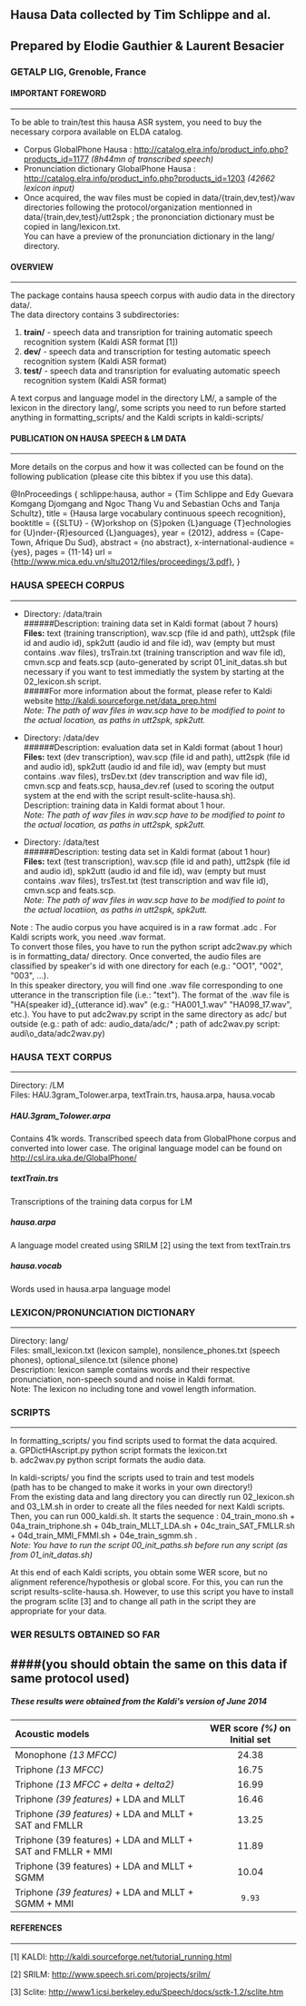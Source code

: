 
## Hausa Data collected by Tim Schlippe and al.
## Prepared by Elodie Gauthier & Laurent Besacier
### GETALP LIG, Grenoble, France   



#### IMPORTANT FOREWORD
------------------------------------------------------------------------------------
To be able to train/test this hausa ASR system, you need to buy the necessary corpora available on ELDA catalog.

- Corpus GlobalPhone Hausa :  http://catalog.elra.info/product_info.php?products_id=1177  *(8h44mn of transcribed speech)*
- Pronunciation dictionary GlobalPhone Hausa :  http://catalog.elra.info/product_info.php?products_id=1203 
*(42662 lexicon input)*
- Once acquired, the wav files must be copied in data/{train,dev,test}/wav directories following the protocol/organization mentionned in data/{train,dev,test}/utt2spk ; the prononciation dictionary must be copied in lang/lexicon.txt.  
   You can have a preview of the pronunciation dictionary in the lang/ directory.

#### OVERVIEW
------------------------------------------------------------------------------------
The package contains hausa speech corpus with audio data in the directory data/.  
The data directory contains 3 subdirectories:   
1. **train/** - speech data and transription for training automatic speech recognition system (Kaldi ASR format [1])    
2. **dev/** - speech data and transcription for testing automatic speech recognition system (Kaldi ASR format)     
3. **test/** - speech data and transription for evaluating automatic speech recognition system (Kaldi ASR format)     

A text corpus and language model in the directory LM/, a sample of the lexicon in the directory lang/, some scripts you need to run before started anything in formatting_scripts/ and the Kaldi scripts in kaldi-scripts/ 
 
#### PUBLICATION ON HAUSA SPEECH & LM DATA
------------------------------------------------------------------------------------
More details on the corpus and how it was collected can be found on the following publication (please cite this bibtex if you use this data).

 @InProceedings { schlippe:hausa,
  author = {Tim Schlippe and Edy Guevara Komgang Djomgang and Ngoc Thang Vu and Sebastian Ochs and Tanja Schultz},
  title = {Hausa large vocabulary continuous speech recognition},
  booktitle = {{SLTU} - {W}orkshop on {S}poken {L}anguage {T}echnologies for {U}nder-{R}esourced {L}anguages},
  year = {2012},
  address = {Cape-Town, Afrique Du Sud},
  abstract = {no abstract},
  x-international-audience = {yes},
  pages = {11-14}
  url = {http://www.mica.edu.vn/sltu2012/files/proceedings/3.pdf},
}

### HAUSA SPEECH CORPUS
------------------------------------------------------------------------------------
 - Directory: /data/train    
######Description: training data set in Kaldi format (about 7 hours)   
**Files:** text (training transcription), wav.scp (file id and path), utt2spk (file id and audio id), spk2utt (audio id and file id), wav (empty but must contains .wav files), trsTrain.txt (training transcription and wav file id), cmvn.scp and feats.scp (auto-generated by script 01_init_datas.sh but necessary if you want to test immediatly the system by starting at the 02_lexicon.sh script.    
#####For more information about the format, please refer to Kaldi website http://kaldi.sourceforge.net/data_prep.html    
*Note: The path of wav files in wav.scp have to be modified to point to the actual location, as paths in utt2spk, spk2utt.*   

 - Directory: /data/dev    
######Description: evaluation data set in Kaldi format (about 1 hour)    
**Files:** text (dev transcription), wav.scp (file id and path), utt2spk (file id and audio id), spk2utt (audio id and file id), wav (empty but must contains .wav files), trsDev.txt (dev transcription and wav file id), cmvn.scp and feats.scp, hausa_dev.ref (used to scoring the output system at the end with the script result-sclite-hausa.sh).      
Description: training data in Kaldi format about 1 hour.     
*Note: The path of wav files in wav.scp have to be modified to point to the actual location, as paths in utt2spk, spk2utt.*   

 - Directory: /data/test     
######Description: testing data set in Kaldi format (about 1 hour)     
**Files:** text (test transcription), wav.scp (file id and path), utt2spk (file id and audio id), spk2utt (audio id and file id), wav (empty but must contains .wav files), trsTest.txt (test transcription and wav file id), cmvn.scp and feats.scp.    
*Note: The path of wav files in wav.scp have to be modified to point to the actual locatiion, as paths in utt2spk, spk2utt.*  

Note : The audio corpus you have acquired is in a raw format .adc . For Kaldi scripts work, you need .wav format.    
To convert those files, you have to run the python script adc2wav.py which is in formatting_data/ directory. Once converted, the  audio files are classified by speaker's id with one directory for each (e.g.: "OO1", "002", "003", ...).    
In this speaker directory, you will find one .wav file corresponding to one utterance in the transcription file (i.e.: "text"). The format of the .wav file is "HA{speaker id}\_{utterance id}.wav" (e.g.: "HA001\_1.wav" "HA098\_17.wav", etc.). You have to put adc2wav.py script in the same directory as adc/ but outside (e.g.: path of adc: audio\_data/adc/\*   ;   path of adc2wav.py script: audi\o_data/adc2wav.py)    


### HAUSA TEXT CORPUS
------------------------------------------------------------------------------------
Directory: /LM    
Files: HAU.3gram_Tolower.arpa, textTrain.trs, hausa.arpa, hausa.vocab    

##### HAU.3gram_Tolower.arpa    
Contains 41k words. Transcribed speech data from GlobalPhone corpus and converted into lower case. The original language model can be found on http://csl.ira.uka.de/GlobalPhone/    
##### textTrain.trs    
Transcriptions of the training data corpus for LM    
##### hausa.arpa    
A language model created using SRILM [2] using the text from textTrain.trs     
##### hausa.vocab    
Words used in hausa.arpa language model     


### LEXICON/PRONUNCIATION DICTIONARY
------------------------------------------------------------------------------------
Directory: lang/    
Files: small_lexicon.txt (lexicon sample), nonsilence_phones.txt (speech phones), optional_silence.txt (silence phone)    
Description: lexicon sample contains words and their respective pronunciation, non-speech sound and noise in Kaldi format.     
Note: The lexicon no including tone and vowel length information.    


### SCRIPTS
------------------------------------------------------------------------------------
In formatting_scripts/ you find scripts used to format the data acquired.    
a. GPDictHAscript.py python script formats the lexicon.txt     
b. adc2wav.py python script formats the audio data.     

In kaldi-scripts/ you find the scripts used to train and test models    
(path has to be changed to make it works in your own directory!)    
From the existing data and lang directory you can directly run 02\_lexicon.sh and 03\_LM.sh in order to create all the files needed for next Kaldi scripts. Then, you can run 000\_kaldi.sh. It starts the sequence : 04\_train\_mono.sh + 04a\_train\_triphone.sh + 04b\_train\_MLLT\_LDA.sh + 04c\_train\_SAT\_FMLLR.sh + 04d\_train\_MMI\_FMMI.sh + 04e\_train\_sgmm.sh .     
*Note: You have to run the script 00_init_paths.sh before run any script (as from 01_init_datas.sh)*    

At this end of each Kaldi scripts, you obtain some WER score, but no alignment reference/hypothesis or global score. For this, you can run the script results-sclite-hausa.sh. However, to use this script you have to install the program sclite [3] and to change all path in the script they are appropriate for your data.    

 
### WER RESULTS OBTAINED SO FAR 
####(you should obtain the same on this data if same protocol used)
------------------------------------------------------------------------------------
##### These results were obtained from the Kaldi's version of June 2014

Acoustic models        | WER score *(%)* on **Initial** set   |
:--------------------- |:------------------------------------:| 
Monophone *(13 MFCC)*  |                24.38                 |
Triphone *(13 MFCC)*   |                16.75                 |
Triphone *(13 MFCC + delta + delta2)* | 16.99                 |
Triphone *(39 features)* + LDA and MLLT | 16.46               |
Triphone *(39 features)* + LDA and MLLT + SAT and FMLLR | 13.25 |
Triphone (39 features) + LDA and MLLT + SAT and FMLLR + MMI | 11.89 |
Triphone (39 features) + LDA and MLLT + SGMM | 10.04          |
Triphone *(39 features)* + LDA and MLLT + SGMM + MMI |  `9.93` |

#### REFERENCES
------------------------------------------------------------------------------------
[1] KALDI: http://kaldi.sourceforge.net/tutorial_running.html

[2] SRILM: http://www.speech.sri.com/projects/srilm/

[3] Sclite: http://www1.icsi.berkeley.edu/Speech/docs/sctk-1.2/sclite.htm
